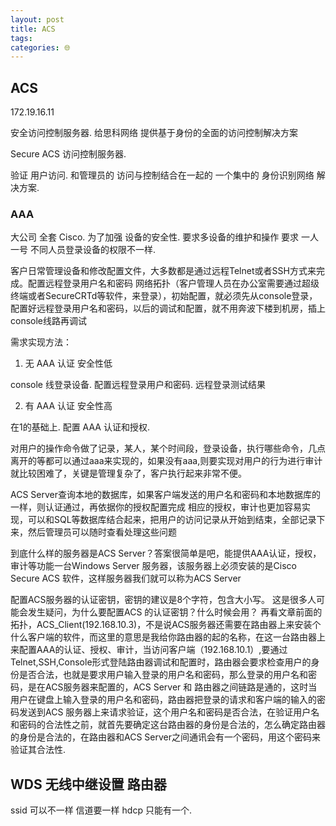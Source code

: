 ```yaml
---
layout: post
title: ACS 
tags: 
categories: 🌐
---
```


## ACS 



172.19.16.11

安全访问控制服务器.
 给思科网络 提供基于身份的全面的访问控制解决方案 

Secure ACS   访问控制服务器.

验证 用户访问.  和管理员的 访问与控制结合在一起的  一个集中的 身份识别网络 解决方案.



### AAA  
大公司 全套 Cisco.
为了加强 设备的安全性.
要求多设备的维护和操作 要求 一人一号
不同人员登录设备的权限不一样.




客户日常管理设备和修改配置文件，大多数都是通过远程Telnet或者SSH方式来完成。配置远程登录用户名和密码
网络拓扑（客户管理人员在办公室需要通过超级终端或者SecureCRTd等软件，来登录），初始配置，就必须先从console登录，配置好远程登录用户名和密码，以后的调试和配置，就不用奔波下楼到机房，插上console线路再调试

需求实现方法：
1. 无 AAA 认证  安全性低

console 线登录设备.
配置远程登录用户和密码.
远程登录测试结果





2. 有 AAA 认证  安全性高

在1的基础上. 配置 AAA 认证和授权.

对用户的操作命令做了记录，某人，某个时间段，登录设备，执行哪些命令，几点离开的等都可以通过aaa来实现的，如果没有aaa,则要实现对用户的行为进行审计就比较困难了，关键是管理复杂了，客户执行起来非常不便。



ACS Server查询本地的数据库，如果客户端发送的用户名和密码和本地数据库的一样，则认证通过，再依据你的授权配置完成 相应的授权，审计也更加容易实现，可以和SQL等数据库结合起来，把用户的访问记录从开始到结束，全部记录下来，然后管理员可以随时查看处理这些问题


到底什么样的服务器是ACS Server？答案很简单是吧，能提供AAA认证，授权，审计等功能一台Windows Server 服务器，该服务器上必须安装的是Cisco Secure ACS 软件，这样服务器我们就可以称为ACS Server


配置ACS服务器的认证密钥，密钥的建议是8个字符，包含大小写。
这是很多人可能会发生疑问，为什么要配置ACS 的认证密钥？什么时候会用？
再看文章前面的拓扑，ACS_Client(192.168.10.3)，不是说ACS服务器还需要在路由器上来安装个什么客户端的软件，而这里的意思是我给你路由器的起的名称，在这一台路由器上来配置AAA的认证、授权、审计，当访问客户端（192.168.10.1）,要通过Telnet,SSH,Console形式登陆路由器调试和配置时，路由器会要求检查用户的身份是否合法，也就是要求用户输入登录的用户名和密码，那么登录的用户名和密码，是在ACS服务器来配置的，ACS Server 和 路由器之间链路是通的，这时当用户在键盘上输入登录的用户名和密码，路由器把登录的请求和客户端的输入的密码发送到ACS 服务器上来请求验证，这个用户名和密码是否合法，在验证用户名和密码的合法性之前，就首先要确定这台路由器的身份是合法的，怎么确定路由器的身份是合法的，在路由器和ACS Server之间通讯会有一个密码，用这个密码来验证其合法性.









## WDS 无线中继设置 路由器

ssid 可以不一样
信道要一样
hdcp 只能有一个.
















